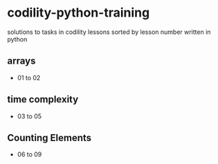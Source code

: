 # codility-python-training
solutions to tasks in codility lessons sorted by lesson number written in python
## arrays 
- 01 to 02
## time complexity
- 03 to 05
## Counting Elements
- 06 to 09
